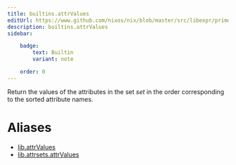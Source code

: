 ```yaml
---
title: builtins.attrValues
editUrl: https://www.github.com/nixos/nix/blob/master/src/libexpr/primops.cc
description: builtins.attrValues
sidebar:

    badge:
        text: Builtin
        variant: note

    order: 0
---
```


Return the values of the attributes in the set *set* in the order
corresponding to the sorted attribute names.


# Aliases

- [lib.attrValues](reference/lib/lib-attrValues)
- [lib.attrsets.attrValues](reference/lib/attrsets/lib-attrsets-attrValues)


